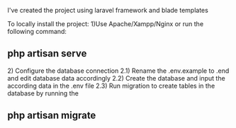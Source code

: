 I've created the project using laravel framework and blade templates

To locally install the project:
1)Use Apache/Xampp/Nginx or run the following command:
<h2>php artisan serve</h2>
2) Configure the database connection
2.1) Rename the .env.example to .end and edit database data accordingly
2.2) Create the database and input the according data in the .env file
2.3) Run migration to create tables in the database by running the 
<h2>php artisan migrate</h2>